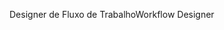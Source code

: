 <span data-ttu-id="ceb79-101">Designer de Fluxo de Trabalho</span><span class="sxs-lookup"><span data-stu-id="ceb79-101">Workflow Designer</span></span>